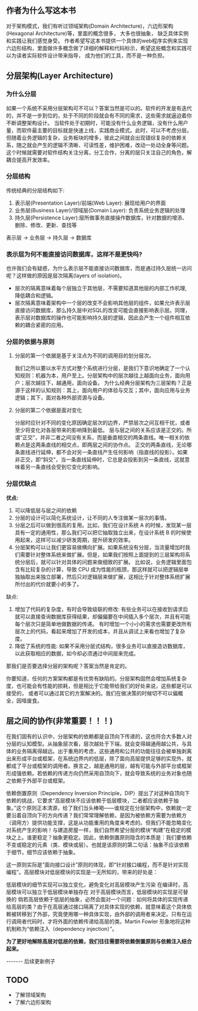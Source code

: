 ## 作者为什么写这本书

对于架构模式，我们有听过领域架构(Domain Architecture)，六边形架构(Hexagonal Architecture)等，里面的概念很多， 大多也很抽象， 缺乏具体实例和实践让我们感觉身受。
作者希望写这本书提供一个具体的web程序实例来实现六边形结构，里面做许多概念做了详细的解释和代码标示，希望这些概念和实践可以为读者实际软件设计带来指导， 成为他们的工具，而不是一种负担。

## 分层架构(Layer Architecture)

### 为什么分层

如果一个系统不采用分层架构可不可以？答案当然是可以的。软件的开发是有迭代的，并不是一步到位的，处于不同的阶段就会有不同的需求，这些需求就逼迫着你不断调整架构设计。
当软件处于初期时，可能没有什么业务逻辑，没有什么用户量，而软件最主要的目标就是快速上线，实践商业模式。此时，可以不考虑分层。但随着业务逻辑的复杂，业务板块的增多，彼此之间就会出现错综复杂的依赖关系，随之就会产生的逻辑不清晰、可读性差，维护困难，改动一处动全身等问题。
这个时候就需要对软件结构关注分离，分工合作，分离的层只关注自己的角色，解耦合提高开发效率。

### 分层结构

传统经典的分层结构如下:

1. 表示层(Presentation Layer)/前端(Web Layer): 展现给用户的界面
2. 业务层(Business Layer)/领域层(Domain Layer): 负责系统业务逻辑的处理
3. 持久层(Persistence Layer):层所做事务直接操作数据库，针对数据的增添、删除、修改、更新、查找等

表示层 -> 业务层 -> 持久层 -> 数据库

### 表示层为何不能直接访问数据库，这样不是更快吗?

也许我们会有疑惑，为什么表示层不能直接访问数据库，而是通过持久层统一访问呢？这样做的原因是层次隔离(layers of isolation)。

- 层次的隔离意味着每个层独立于其他层，不需要知道其他层的内部工作机理, 降低耦合和逻辑。
- 层次隔离意味着架构中一个层的改变不会影响其他层的组件，如果允许表示层直接访问数据库，那么持久层中对SQL的改变可能会直接影响表示层。同理，表示层对数据库的操作也可能影响持久层的逻辑，因此会产生一个组件相互依赖的耦合紧密的应用。

### 分层的依据与原则

1. 分层的第一个依据是基于关注点为不同的调用目的划分层次。

   我们之所以要以水平方式对整个系统进行分层，是我们下意识地确定了一个认知规则：机器为本，用户至上。分层架构中的层次越往上越面向业务，面向用户；层次越往下，越通用，面向设备。
   为什么经典分层架构为三层架构？正是源于这样的认知规则：其上，面向用户的体验与交互；其中，面向应用与业务逻辑；其下，面对各种外部资源与设备。

2. 分层的第二个依据是面对变化

   分层时应针对不同的变化原因确定层次的边界，严禁层次之间互相干扰，或者至少将变化对各层带来的影响降到最低。
   层与层之间的关系应该是正交的。所谓“正交”，并非二者之间没有关系，而是垂直相交的两条直线。唯一相关的依赖点是这两条直线的相交点，即两层之间的协作点。
   正交的两条直线，无论哪条直线进行延伸，都不会对另一条直线产生任何影响（指直线的投影）。如果非正交，即“斜交”，当一条直线延伸时，它总是会投影到另一条直线，这就意味着另一条直线会受到它变化的影响。

### 分层优缺点

**优点:**

1. 可以降低层与层之间的依赖
2. 分层的设计可以简化系统设计，让不同的人专注做某一层次的事情。
3. 分层之后可以做到很高的复用。比如，我们在设计系统 A 的时候，发现某一层具有一定的通用性，那么我们可以把它抽取独立出来，在设计系统 B 的时候使用起来，这样可以减少研发周期，提升研发的效率。
4. 分层架构可以让我们更容易做横向扩展。如果系统没有分层，当流量增加时我们需要针对整体系统来做扩展。但是，如果我们按照上面提到的三层架构将系统分层后，就可以针对具体的问题来做细致的扩展。 比如说，业务逻辑里面包含有比较复杂的计算，导致
   CPU 成为性能的瓶颈，那这样就可以把逻辑层单独抽取出来独立部署，然后只对逻辑层来做扩展，这相比于针对整体系统扩展所付出的代价就要小的多了。

缺点:

1. 增加了代码的复杂度，有时会导致级联的修改: 有些业务可以在接收到请求后就可以直接查询数据库获得结果，却偏偏要在中间插入多个层次，并且有可能每个层次只是简单地做数据的传递。
   有时增加一个小小的需求也需要更改所有层次上的代码，看起来增加了开发的成本，并且从调试上来看也增加了复杂度。
2. 降低了系统的性能: 如果不采用分层式结构，很多业务可以直接造访数据库，以此获取相应的数据，如今却必须通过中间层来完成。

那我们是否要选择分层的架构呢？答案当然是肯定的。

你要知道，任何的方案架构都是有优势有缺陷的。分层架构固然会增加系统复杂度，也可能会有性能的损耗，但是相比于它能带给我们的好处来说，这些都是可以接受的， 或者可以通过其它的方案解决的。我们在做决策的时候切不可以偏概全，因噎废食。

## 层之间的协作(非常重要！！！)

在我们固有的认识中，分层架构的依赖都是自顶向下传递的，这也符合大多数人对分层的认知模型。从抽象层次看，层次越处于下端，就会变得越通用越公共，与具体的业务隔离得越远。出于重用的考虑，这些通用和公共的功能往往会被单独剥离出来形成平台或框架，在系统边界内的低层，除了面向高层提供足够的实现外，就都成了平台或框架的调用者。换言之，越是通用的层，越有可能与外部平台或框架形成强依赖。若依赖的传递方向仍然采用自顶向下，就会导致系统的业务对象也随之依赖于外部平台或框架。

依赖倒置原则（Dependency Inversion
Principle，DIP）提出了对这种自顶向下依赖的挑战，它要求“高层模块不应该依赖于低层模块，二者都应该依赖于抽象。”这个原则正本清源，给了我们当头棒喝——谁规定在分层架构中，依赖就一定要沿着自顶向下的方向传递？我们常常理解依赖，是因为被依赖方需要为依赖方（调用方）提供功能支撑，这是从功能重用的角度来考虑的。但我们不能忽略变化对系统产生的影响！与建造房屋一样，我们自然希望分层的模块“构建”在稳定的模块之上。谁更稳定？抽象更稳定。因此，依赖倒置原则隐含的本质是：我们要依赖不变或稳定的元素（类、模块或层）。也就是该原则的第二句话：抽象不应该依赖于细节，细节应该依赖于抽象。

这一原则实际是“面向接口设计”原则的体现，即“针对接口编程，而不是针对实现编程”。高层模块对低层模块的实现是一无所知的，带来的好处是：

低层模块的细节实现可以独立变化，避免变化对高层模块产生污染 在编译时，高层模块可以独立于低层模块单独存在 对于高层模块而言，低层模块的实现是可替换的
倘若高层依赖于低层的抽象，必然会面对一个问题：如何将具体的实现传递给高层的类？由于在高层通过接口隔离了对具体实现的依赖，就意味着这个具体依赖被转移到了外部，究竟使用哪一种具体实现，由外部的调用者来决定。只有在运行调用者代码时，才将外面的依赖传递给高层的类。Martin
Fowler 形象地将这种机制称为“依赖注入（dependency injection）”。

**为了更好地解除高层对低层的依赖，我们往往需要将依赖倒置原则与依赖注入结合起来。**

------- 后续更新例子

## TODO

- 了解领域架构
- 了解六边形架构